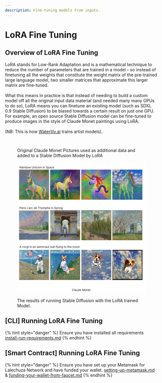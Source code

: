 ```yaml
---
description: Fine-tuning models from inputs.
---
```


# LoRA Fine Tuning

## Overview of LoRA Fine Tuning

LoRA stands for Low-Rank Adaptation and is a mathematical technique to reduce the number of parameters that are trained in a model - so instead of finetuning all the weights that constitute the weight matrix of the pre-trained large language model, two smaller matrices that approximate this larger matrix are fine-tuned.  \
\
What this means in practice is that instead of needing to build a custom model off all the original input data material (and needed many many GPUs to do so), LoRA means you can finetune an existing model (such as SDXL 0.9 Stable Diffusion) to be biased towards a certain result on just one GPU. \
For example, an open source Stable Diffusion model can be fine-tuned to produce images in the style of Claude Monet paintings using LoRA.\
\
(NB: This is how [Waterlily.ai](../use-cases/waterlily.ai.md) trains artist models).

<figure><img src="https://lh5.googleusercontent.com/hann2gpaFy8pSOPCc4n8j5Lg02bFhEBiKLdE8bhy30NIofwFKDDVFCkrw89Kea2QPnKICOAZ11TWFD-MGMaA3xBtH1DVFlLDCIUvJe0iLj2mfyyW0tpZIz-xV1mfKIhEYL6KgoIAy1DubSN1arQgkrQ" alt=""><figcaption><p>Original Claude Monet Pictures used as additional data and added to a Stable Diffusion Model by LoRA</p></figcaption></figure>

<figure><img src="../.gitbook/assets/image (28).png" alt=""><figcaption><p>The results of running Stable Diffusion with the LoRA trained Model.</p></figcaption></figure>

## \[CLI] Running LoRA Fine Tuning

{% hint style="danger" %}
Ensure you have installed all requirements [install-run-requirements.md](../lilypad-v1-testnet/quick-start/install-run-requirements.md "mention")
{% endhint %}





## \[Smart Contract] Running LoRA Fine Tuning

{% hint style="danger" %}
Ensure you have set up your Metamask for Lalechuza Network and have funded your wallet. [setting-up-metamask.md](../lilypad-v1-testnet/quick-start/setting-up-metamask.md "mention") & [funding-your-wallet-from-faucet.md](../lilypad-v1-testnet/quick-start/funding-your-wallet-from-faucet.md "mention")
{% endhint %}





